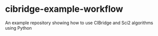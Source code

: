 # cibridge-example-workflow
An example repository showing how to use CIBridge and Sci2 algorithms using Python
